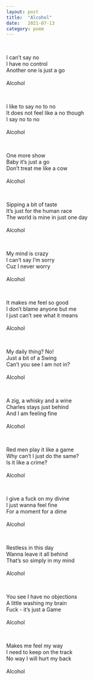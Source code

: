 ```yaml
---
layout: post
title:  "Alcohol"
date:   2021-07-13 
category: poem
---
```


<p>&nbsp;</p>
I can’t say no<br />
I have no control<br />
Another one is just a go<br />
<br />
Alcohol
<p>&nbsp;</p>
I like to say no to no<br />
It does not feel like a no though<br />
I say no to no<br />
<br />
Alcohol
<p>&nbsp;</p>
One more show<br />
Baby it’s just a go<br />
Don’t treat me like a cow<br />
<br />
Alcohol
<p>&nbsp;</p>
Sipping a bit of taste<br />
It’s just for the human race<br />
The world is mine in just one day<br />
<br />
Alcohol
<p>&nbsp;</p>
My mind is crazy<br />
I can’t say I’m sorry<br />
Cuz I never worry<br />
<br />
Alcohol
<p>&nbsp;</p>
It makes me feel so good<br />
I don’t blame anyone but me<br />
I just can’t see what it means<br />
<br />
Alcohol
<p>&nbsp;</p>
My daily thing? No!<br />
Just a bit of a Swing<br />
Can’t you see I am not in?<br />
<br />
Alcohol
<p>&nbsp;</p>
A zig, a whisky and a wine<br />
Charles stays just behind<br />
And I am feeling fine<br />
<br />
Alcohol
<p>&nbsp;</p>
Red men play it like a game<br />
Why can’t I just do the same?<br />
Is it like a crime?<br />
<br />
Alcohol
<p>&nbsp;</p>
I give a fuck on my divine<br />
I just wanna feel fine<br />
For a moment for a dime<br />
<br />
Alcohol
<p>&nbsp;</p>
Restless in this day<br />
Wanna leave it all behind<br />
That’s so simply in my mind<br />
<br />
Alcohol
<p>&nbsp;</p>
You see I have no objections<br />
A little washing my brain<br />
Fuck - it’s just a Game<br />
<br />
Alcohol
<p>&nbsp;</p>
Makes me feel my way<br />
I need to keep on the track<br />
No way I will hurt my back<br />
<br />
Alcohol
